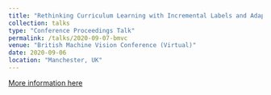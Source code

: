 ```yaml
---
title: "Rethinking Curriculum Learning with Incremental Labels and Adaptive Compensation"
collection: talks
type: "Conference Proceedings Talk"
permalink: /talks/2020-09-07-bmvc
venue: "British Machine Vision Conference (Virtual)"
date: 2020-09-06
location: "Manchester, UK"
---
```


[More information here](https://www.bmvc2020-conference.com/conference/papers/paper_0581.html)
